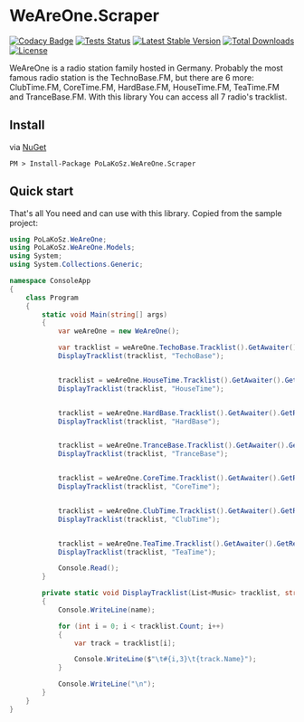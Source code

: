 # WeAreOne.Scraper

[![Codacy Badge](https://api.codacy.com/project/badge/Grade/c2d3a55cef8646bfbb644280011b88ec)](https://www.codacy.com/app/PoLaKoSz/WeAreOne.Scraper?utm_source=github.com&amp;utm_medium=referral&amp;utm_content=PoLaKoSz/WeAreOne.Scraper&amp;utm_campaign=Badge_Grade)
[![Tests Status](https://img.shields.io/travis/com/PoLaKoSz/WeAreOne.Scraper.svg?label=tests%20are&style=plastic)](https://travis-ci.com/PoLaKoSz/WeAreOne.Scraper.svg?branch=master)
[![Latest Stable Version](https://img.shields.io/github/tag/PoLaKoSz/WeAreOne.Scraper.svg?label=stable)](../../releases)
[![Total Downloads](https://img.shields.io/nuget/dt/PoLaKoSz.WeAreOne.Scraper.svg?style=plastic)](https://www.nuget.org/packages/PoLaKoSz.WeAreOne.Scraper)
[![License](https://img.shields.io/github/license/PoLaKoSz/WeAreOne.Scraper.svg?style=plastic)](LICENSE)

WeAreOne is a radio station family hosted in Germany. Probably the most famous radio station is the TechnoBase.FM, but there are 6 more:
ClubTime.FM, CoreTime.FM, HardBase.FM, HouseTime.FM, TeaTime.FM and TranceBase.FM. With this library You can access all 7 radio's tracklist. 

## Install
via [NuGet](https://www.nuget.org/packages/PoLaKoSz.WeAreOne.Scraper/)
```` shell
PM > Install-Package PoLaKoSz.WeAreOne.Scraper
````

## Quick start

That's all You need and can use with this library. Copied from the sample project:

```` c#
using PoLaKoSz.WeAreOne;
using PoLaKoSz.WeAreOne.Models;
using System;
using System.Collections.Generic;

namespace ConsoleApp
{
    class Program
    {
        static void Main(string[] args)
        {
            var weAreOne = new WeAreOne();

            var tracklist = weAreOne.TechoBase.Tracklist().GetAwaiter().GetResult();
            DisplayTracklist(tracklist, "TechoBase");


            tracklist = weAreOne.HouseTime.Tracklist().GetAwaiter().GetResult();
            DisplayTracklist(tracklist, "HouseTime");


            tracklist = weAreOne.HardBase.Tracklist().GetAwaiter().GetResult();
            DisplayTracklist(tracklist, "HardBase");


            tracklist = weAreOne.TranceBase.Tracklist().GetAwaiter().GetResult();
            DisplayTracklist(tracklist, "TranceBase");


            tracklist = weAreOne.CoreTime.Tracklist().GetAwaiter().GetResult();
            DisplayTracklist(tracklist, "CoreTime");


            tracklist = weAreOne.ClubTime.Tracklist().GetAwaiter().GetResult();
            DisplayTracklist(tracklist, "ClubTime");


            tracklist = weAreOne.TeaTime.Tracklist().GetAwaiter().GetResult();
            DisplayTracklist(tracklist, "TeaTime");

            Console.Read();
        }

        private static void DisplayTracklist(List<Music> tracklist, string name)
        {
            Console.WriteLine(name);

            for (int i = 0; i < tracklist.Count; i++)
            {
                var track = tracklist[i];

                Console.WriteLine($"\t#{i,3}\t{track.Name}");
            }

            Console.WriteLine("\n");
        }
    }
}
````
